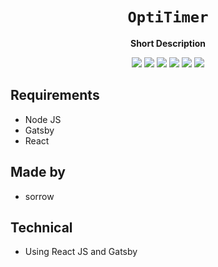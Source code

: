 <div align="center">
  <h1><code>OptiTimer</code></h1>
  <p>
    <strong>Short Description</strong>
  </p>
  <p style="margin-bottom: 0.5ex;">
    <img
        src="https://img.shields.io/github/downloads/SeenKid/os-portfolio-react/total"
    />
    <img
        src="https://img.shields.io/github/last-commit/SeenKid/os-portfolio-react"
    />
    <img
        src="https://img.shields.io/github/issues/SeenKid/os-portfolio-react"
    />
    <img
        src="https://img.shields.io/github/issues-closed/SeenKid/os-portfolio-react"
    />
    <img
        src="https://img.shields.io/github/repo-size/SeenKid/os-portfolio-react"
    />
    <img
        src="https://img.shields.io/github/workflow/status/SeenKid/os-portfolio-react/Compile%20and%20release"
    />
  </p>
</div>


## Requirements ##
- Node JS
- Gatsby
- React


## Made by ##
- sorrow

## Technical ##
- Using React JS and Gatsby
